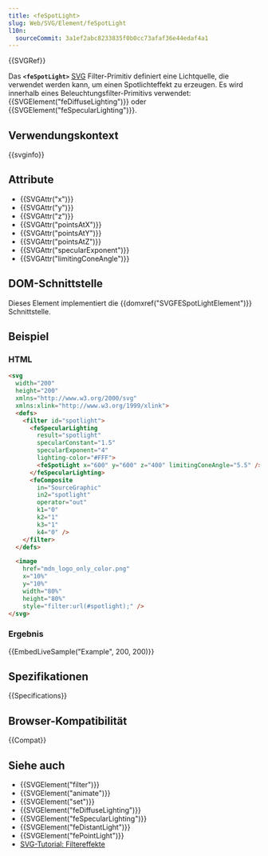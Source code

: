 ```yaml
---
title: <feSpotLight>
slug: Web/SVG/Element/feSpotLight
l10n:
  sourceCommit: 3a1ef2abc8233835f0b0cc73afaf36e44edaf4a1
---
```


{{SVGRef}}

Das **`<feSpotLight>`** [SVG](/de/docs/Web/SVG) Filter-Primitiv definiert eine Lichtquelle, die verwendet werden kann, um einen Spotlichteffekt zu erzeugen. Es wird innerhalb eines Beleuchtungsfilter-Primitivs verwendet: {{SVGElement("feDiffuseLighting")}} oder {{SVGElement("feSpecularLighting")}}.

## Verwendungskontext

{{svginfo}}

## Attribute

- {{SVGAttr("x")}}
- {{SVGAttr("y")}}
- {{SVGAttr("z")}}
- {{SVGAttr("pointsAtX")}}
- {{SVGAttr("pointsAtY")}}
- {{SVGAttr("pointsAtZ")}}
- {{SVGAttr("specularExponent")}}
- {{SVGAttr("limitingConeAngle")}}

## DOM-Schnittstelle

Dieses Element implementiert die {{domxref("SVGFESpotLightElement")}} Schnittstelle.

## Beispiel

### HTML

```html
<svg
  width="200"
  height="200"
  xmlns="http://www.w3.org/2000/svg"
  xmlns:xlink="http://www.w3.org/1999/xlink">
  <defs>
    <filter id="spotlight">
      <feSpecularLighting
        result="spotlight"
        specularConstant="1.5"
        specularExponent="4"
        lighting-color="#FFF">
        <feSpotLight x="600" y="600" z="400" limitingConeAngle="5.5" />
      </feSpecularLighting>
      <feComposite
        in="SourceGraphic"
        in2="spotlight"
        operator="out"
        k1="0"
        k2="1"
        k3="1"
        k4="0" />
    </filter>
  </defs>

  <image
    href="mdn_logo_only_color.png"
    x="10%"
    y="10%"
    width="80%"
    height="80%"
    style="filter:url(#spotlight);" />
</svg>
```

### Ergebnis

{{EmbedLiveSample("Example", 200, 200)}}

## Spezifikationen

{{Specifications}}

## Browser-Kompatibilität

{{Compat}}

## Siehe auch

- {{SVGElement("filter")}}
- {{SVGElement("animate")}}
- {{SVGElement("set")}}
- {{SVGElement("feDiffuseLighting")}}
- {{SVGElement("feSpecularLighting")}}
- {{SVGElement("feDistantLight")}}
- {{SVGElement("fePointLight")}}
- [SVG-Tutorial: Filtereffekte](/de/docs/Web/SVG/Tutorial/Filter_effects)
